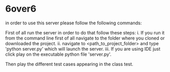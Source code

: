 # 6over6

in order to use this server please follow the following commands:

First of all run the server in order to do that follow these steps: i. If you run it from the command line first of all navigate to the folder where you cloned or downloaded the project. ii. navigate to <path_to_project_folder> and type 'python server.py' which will launch the server. iii. If you are using IDE just click play on the executable python file 'server.py'.

Then play the different test cases appearing in the class test.
